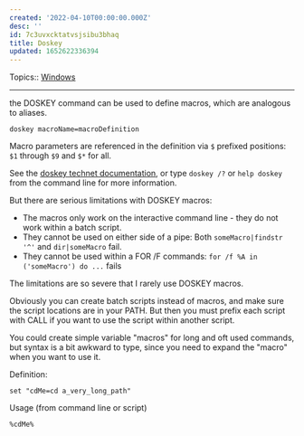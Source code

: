 ```yaml
---
created: '2022-04-10T00:00:00.000Z'
desc: ''
id: 7c3uvxcktatvsjsibu3bhaq
title: Doskey
updated: 1652622336394
---
```

   
Topics::  [Windows](../devlog/windows.md)   
   
   
---   
   
the DOSKEY command can be used to define macros, which are analogous to aliases.   
   
```
doskey macroName=macroDefinition
```
   
   
Macro parameters are referenced in the definition via `$` prefixed positions: `$1` through `$9` and `$*` for all.   
   
See the [doskey technet documentation](https://technet.microsoft.com/en-us/library/bb490894.aspx), or type `doskey /?` or `help doskey` from the command line for more information.   
   
But there are serious limitations with DOSKEY macros:   
   
   
- The macros only work on the interactive command line - they do not work within a batch script.   
- They cannot be used on either side of a pipe: Both `someMacro|findstr '^'` and `dir|someMacro` fail.   
- They cannot be used within a FOR /F commands: `for /f %A in ('someMacro') do ...` fails   
   
The limitations are so severe that I rarely use DOSKEY macros.   
   
Obviously you can create batch scripts instead of macros, and make sure the script locations are in your PATH. But then you must prefix each script with CALL if you want to use the script within another script.   
   
You could create simple variable "macros" for long and oft used commands, but syntax is a bit awkward to type, since you need to expand the "macro" when you want to use it.   
   
Definition:   
   
```
set "cdMe=cd a_very_long_path"
```
   
   
Usage (from command line or script)   
   
```
%cdMe%
```
